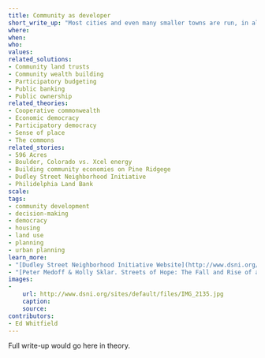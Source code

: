```yaml
---
title: Community as developer
short_write_up: "Most cities and even many smaller towns are run, in all but name, by developers — entrepreneurs who identify opportunities to leverage public and private resources to build new businesses, housing complexes, malls, ports, and other major projects that can earn them money. The idea of the community as developer is that a whole community, or a substantial section of it, can be organized to carry out the functions of a developer, but rather than having maximum profit as their goal, they would have a goal of meeting common needs in a sustainable fashion and keeping wealth circulating within the community."
where: 
when:  
who: 
values:
related_solutions:
- Community land trusts
- Community wealth building
- Participatory budgeting
- Public banking
- Public ownership
related_theories:
- Cooperative commonwealth
- Economic democracy
- Participatory democracy
- Sense of place
- The commons
related_stories:
- 596 Acres
- Boulder, Colorado vs. Xcel energy
- Building community economies on Pine Ridgege
- Dudley Street Neighborhood Initiative
- Philidelphia Land Bank
scale:
tags: 
- community development
- decision-making
- democracy
- housing
- land use
- planning
- urban planning
learn_more:
- "[Dudley Street Neighborhood Initiative Website](http://www.dsni.org/)"
- "[Peter Medoff & Holly Sklar. Streets of Hope: The Fall and Rise of an Urban Neighborhood. South End Press, 1994.](http://www.southendpress.org/2004/items/StreetsHope)"
images:
-
    url: http://www.dsni.org/sites/default/files/IMG_2135.jpg
    caption:
    source:
contributors:
- Ed Whitfield
---
```

Full write-up would go here in theory.
